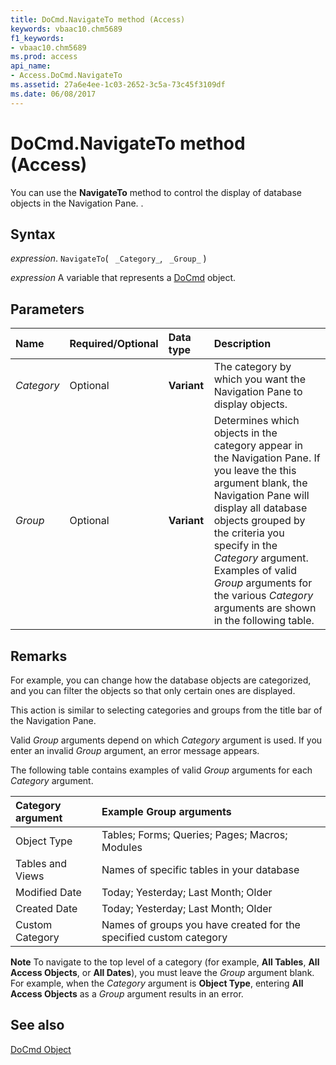 ```yaml
---
title: DoCmd.NavigateTo method (Access)
keywords: vbaac10.chm5689
f1_keywords:
- vbaac10.chm5689
ms.prod: access
api_name:
- Access.DoCmd.NavigateTo
ms.assetid: 27a6e4ee-1c03-2652-3c5a-73c45f3109df
ms.date: 06/08/2017
---
```



# DoCmd.NavigateTo method (Access)

You can use the  **NavigateTo** method to control the display of database objects in the Navigation Pane. .


## Syntax

_expression_. `NavigateTo`( ` _Category_`, ` _Group_` )

_expression_ A variable that represents a [DoCmd](Access.DoCmd.md) object.


## Parameters



|Name|Required/Optional|Data type|Description|
|:-----|:-----|:-----|:-----|
| _Category_|Optional|**Variant**|The category by which you want the Navigation Pane to display objects. |
| _Group_|Optional|**Variant**|Determines which objects in the category appear in the Navigation Pane. If you leave the this argument blank, the Navigation Pane will display all database objects grouped by the criteria you specify in the  _Category_ argument. Examples of valid _Group_ arguments for the various _Category_ arguments are shown in the following table.|

## Remarks

For example, you can change how the database objects are categorized, and you can filter the objects so that only certain ones are displayed. 

This action is similar to selecting categories and groups from the title bar of the Navigation Pane.

Valid  _Group_ arguments depend on which _Category_ argument is used. If you enter an invalid _Group_ argument, an error message appears.

The following table contains examples of valid  _Group_ arguments for each _Category_ argument.



|**Category argument**|**Example Group arguments**|
|:-----|:-----|
|Object Type|Tables; Forms; Queries; Pages; Macros; Modules|
|Tables and Views|Names of specific tables in your database|
|Modified Date|Today; Yesterday; Last Month; Older|
|Created Date|Today; Yesterday; Last Month; Older|
|Custom Category|Names of groups you have created for the specified custom category|

 **Note**  To navigate to the top level of a category (for example,  **All Tables**,  **All Access Objects**, or  **All Dates**), you must leave the  _Group_ argument blank. For example, when the _Category_ argument is **Object Type**, entering **All Access Objects** as a _Group_ argument results in an error.


## See also


[DoCmd Object](Access.DoCmd.md)


